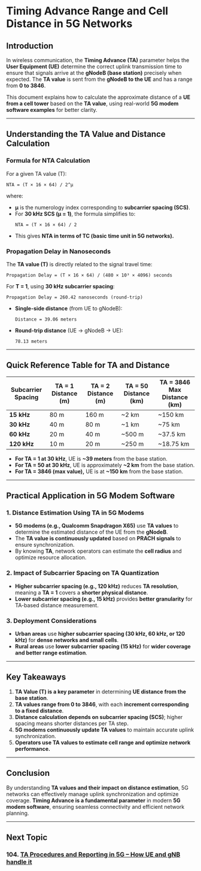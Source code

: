 # **Timing Advance Range and Cell Distance in 5G Networks**

## **Introduction**
In wireless communication, the **Timing Advance (TA)** parameter helps the **User Equipment (UE)** determine the correct uplink transmission time to ensure that signals arrive at the **gNodeB (base station)** precisely when expected. The **TA value** is sent from the **gNodeB to the UE** and has a range from **0 to 3846**.

This document explains how to calculate the approximate distance of a **UE from a cell tower** based on the **TA value**, using real-world **5G modem software examples** for better clarity.

---

## **Understanding the TA Value and Distance Calculation**
### **Formula for NTA Calculation**
For a given TA value (T):
```
NTA = (T × 16 × 64) / 2^μ
```
where:
- **μ** is the numerology index corresponding to **subcarrier spacing (SCS)**.
- For **30 kHz SCS (μ = 1)**, the formula simplifies to:
  ```
  NTA = (T × 16 × 64) / 2
  ```
- This gives **NTA in terms of TC (basic time unit in 5G networks).**

### **Propagation Delay in Nanoseconds**
The **TA value (T)** is directly related to the signal travel time:
```
Propagation Delay = (T × 16 × 64) / (480 × 10³ × 4096) seconds
```
For **T = 1**, using **30 kHz subcarrier spacing**:
```
Propagation Delay = 260.42 nanoseconds (round-trip)
```
- **Single-side distance** (from UE to gNodeB):
  ```
  Distance = 39.06 meters
  ```
- **Round-trip distance** (UE → gNodeB → UE):
  ```
  78.13 meters
  ```

---

## **Quick Reference Table for TA and Distance**

| Subcarrier Spacing | TA = 1 Distance (m) | TA = 2 Distance (m) | TA = 50 Distance (km) | TA = 3846 Max Distance (km) |
|-------------------|-------------------|-------------------|------------------|------------------|
| **15 kHz**       | 80 m              | 160 m             | ~2 km           | ~150 km         |
| **30 kHz**       | 40 m              | 80 m              | ~1 km           | ~75 km          |
| **60 kHz**       | 20 m              | 40 m              | ~500 m          | ~37.5 km        |
| **120 kHz**      | 10 m              | 20 m              | ~250 m          | ~18.75 km       |

- **For TA = 1 at 30 kHz**, UE is **~39 meters** from the base station.
- **For TA = 50 at 30 kHz**, UE is approximately **~2 km** from the base station.
- **For TA = 3846 (max value),** UE is at **~150 km** from the base station.

---

## **Practical Application in 5G Modem Software**
### **1. Distance Estimation Using TA in 5G Modems**
- **5G modems (e.g., Qualcomm Snapdragon X65)** use **TA values** to determine the estimated distance of the UE from the **gNodeB**.
- The **TA value is continuously updated** based on **PRACH signals** to ensure synchronization.
- By knowing **TA**, network operators can estimate the **cell radius** and optimize resource allocation.

### **2. Impact of Subcarrier Spacing on TA Quantization**
- **Higher subcarrier spacing (e.g., 120 kHz)** reduces **TA resolution**, meaning a **TA = 1** covers a **shorter physical distance**.
- **Lower subcarrier spacing (e.g., 15 kHz)** provides **better granularity** for TA-based distance measurement.

### **3. Deployment Considerations**
- **Urban areas** use **higher subcarrier spacing (30 kHz, 60 kHz, or 120 kHz)** for **dense networks and small cells**.
- **Rural areas** use **lower subcarrier spacing (15 kHz)** for **wider coverage and better range estimation**.

---

## **Key Takeaways**
1. **TA Value (T) is a key parameter** in determining **UE distance from the base station**.
2. **TA values range from 0 to 3846**, with each **increment corresponding to a fixed distance**.
3. **Distance calculation depends on subcarrier spacing (SCS)**; higher spacing means shorter distances per TA step.
4. **5G modems continuously update TA values** to maintain accurate uplink synchronization.
5. **Operators use TA values to estimate cell range and optimize network performance.**

---

## **Conclusion**
By understanding **TA values and their impact on distance estimation**, 5G networks can effectively manage uplink synchronization and optimize coverage. **Timing Advance is a fundamental parameter** in modern **5G modem software**, ensuring seamless connectivity and efficient network planning.




---
## Next Topic
### 104. [TA Procedures and Reporting in 5G – How UE and gNB handle it](TA_Procedures_and_Reporting.md)  
